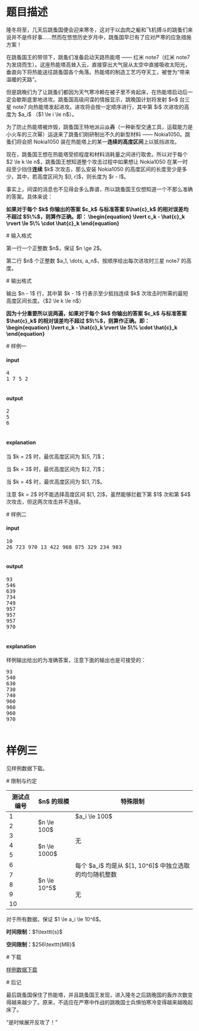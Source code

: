 # 题目描述

<p>隆冬将至，几天后跳蚤国便会迎来寒冬，这对于以血肉之躯和飞机搏斗的跳蚤们来说并不是件好事……然而在悠悠历史岁月中，跳蚤国早已有了应对严寒的应急措施方案！</p>
<p>在跳蚤国王的带领下，跳蚤们准备启动天路热能塔 —— 红米 note7（红米 note7 为发烧而生）。这座热能塔高耸入云，直接穿出大气层从太空中直接吸收太阳光，垂直向下将热能送往跳蚤国各个角落。热能塔的制造工艺巧夺天工，被誉为“带来温暖的天路”。</p>
<p>但是跳晚们为了让跳蚤们都因为天气寒冷赖在被子里不肯起床，在热能塔启动后一定会歇斯底里地进攻。跳蚤国高级间谍的情报显示，跳晚国计划将发射 $n$ 台三星 note7 向热能塔发起进攻。进攻将会按一定顺序进行，其中第 $i$ 次进攻的高度为 $a_i$ （$1 \le i \le n$）。</p>
<p>为了防止热能塔被炸毁，跳蚤国王特地派尛焱轟（一种新型交通工具，运载能力是小火车的三次幂）运送来了跳蚤们刚研制出不久的新型材料 —— Nokia1050。跳蚤们将会把 Nokia1050 装在热能塔上的某一<strong>连续的高度区间</strong>上以抵挡进攻。</p>
<p>现在，跳蚤国王想在热能塔受损程度和材料消耗量之间进行取舍。所以对于每个 $2 \le k \le n$，跳蚤国王想知道整个攻击过程中如果想让 Nokia1050 在某一时段至少挡住<strong>连续</strong> $k$ 次攻击，那么安装 Nokia1050 的高度区间的长度至少是多少。其中，若高度区间为 $[l, r]$，则长度为 $r - l$。</p>
<p>事实上，间谍的消息也不见得会多么靠谱，所以跳蚤国王仅想知道一个不那么准确的答案。具体来说：</p>
<p><strong>如果对于每个 $k$ 你输出的答案 $c_k$ 与标准答案 $\hat{c}_k$ 的相对误差均不超过 $5\%$，则算作正确。即：
\begin{equation}
\lvert c_k - \hat{c}_k \rvert \le 5\% \cdot \hat{c}_k
\end{equation}
</strong></p>
# 输入格式


<p>第一行一个正整数 $n$，保证 $n \ge 2$。</p>
<p>第二行 $n$ 个正整数 $a_1, \dots, a_n$，按顺序给出每次进攻时三星 note7 的高度。</p>
# 输出格式


<p>输出 $n - 1$ 行，其中第 $k - 1$ 行表示至少抵挡连续 $k$ 次攻击时所需的最短高度区间长度。（$2 \le k \le n$）</p>
<p><strong>因为十分重要所以说两遍，如果对于每个 $k$ 你输出的答案 $c_k$ 与标准答案 $\hat{c}_k$ 的相对误差均不超过 $5\%$，则算作正确。即：
\begin{equation}
\lvert c_k - \hat{c}_k \rvert \le 5\% \cdot \hat{c}_k
\end{equation}</strong></p>
# 样例一


<h4>input</h4>
<pre>4
1 7 5 2

</pre>

<h4>output</h4>
<pre>2
5
6

</pre>

<h4>explanation</h4>
<p>当 $k = 2$ 时，最优高度区间为 $[5, 7]$；</p>
<p>当 $k = 3$ 时，最优高度区间为 $[2, 7]$；</p>
<p>当 $k = 4$ 时，最优高度区间为 $[1, 7]$。</p>
<p>注意 $k = 2$ 时不能选择高度区间 $[1, 2]$，虽然能够拦截下第 $1$ 次和第 $4$ 次攻击，但这两次攻击并不连续。</p>
# 样例二


<h4>input</h4>
<pre>10
26 723 970 13 422 968 875 329 234 983

</pre>

<h4>output</h4>
<pre>93
546
639
734
749
957
957
957
970

</pre>

<h4>explanation</h4>
<p>样例输出给出的为准确答案，注意下面的输出也是可接受的：</p>
<pre>93
540
630
730
740
960
960
960
970

</pre>

# 样例三


<p>见样例数据下载。</p>
# 限制与约定


<div class="table-responsive">
<table class="table table-bordered table-text-center table-vertical-middle"><thead><tr><th>测试点编号</th>
<th>$n$ 的规模</th>
<th>特殊限制</th>
</tr></thead><tbody><tr><td>1</td><td rowspan="3">$n \le 100$</td><td>$a_i \le 100$</td></tr><tr><td>2</td><td rowspan="4">无</td></tr><tr><td>3</td></tr><tr><td>4</td><td rowspan="2">$n \le 1000$</td></tr><tr><td>5</td></tr><tr><td>6</td><td rowspan="5">$n \le 10^5$</td><td rowspan="2">每个 $a_i$ 均是从 $[1, 10^6]$ 中独立选取的均匀随机整数</td></tr><tr><td>7</td></tr><tr><td>8</td><td rowspan="3">无</td></tr><tr><td>9</td></tr><tr><td>10</td></tr></tbody></table></div>

<p>对于所有数据，保证 $1 \le a_i \le 10^6$。</p>
<p><strong>时间限制：</strong>$1\texttt{s}$</p>
<p><strong>空间限制：</strong>$256\texttt{MB}$</p>
# 下载


<p><a href="/download.php?type=problem&amp;id=245">样例数据下载</a></p>
# 后记


<p>最后跳蚤国保住了热能塔，并且跳蚤国王发现，进入隆冬之后跳晚国的轰炸次数变得越来越少了。原来，不适应在严寒中作战的跳晚国士兵惧怕寒冷变得越来越晚起床了。</p>
<p>“是时候展开反攻了！”</p>
